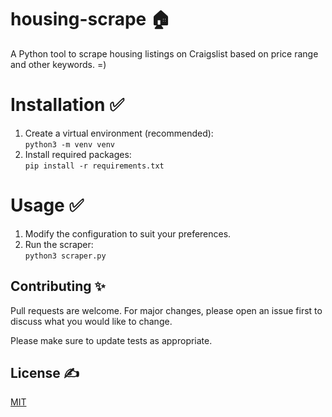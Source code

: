 # housing-scrape :house:

A Python tool to scrape housing listings on Craigslist based on price range and other keywords. =)

# Installation :white_check_mark:

1. Create a virtual environment (recommended):  
` python3 -m venv venv `
2. Install required packages:  
` pip install -r requirements.txt `

# Usage :white_check_mark:

1. Modify the configuration to suit your preferences.
2. Run the scraper:  
` python3 scraper.py `

## Contributing :sparkles:
Pull requests are welcome. For major changes, please open an issue first to discuss what you would like to change.

Please make sure to update tests as appropriate.

## License :writing_hand:
[MIT](https://choosealicense.com/licenses/mit/)
